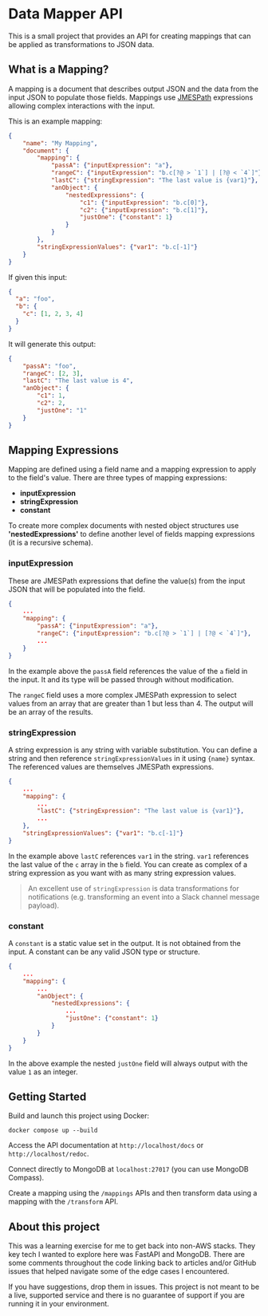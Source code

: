 # Data Mapper API
 
This is a small project that provides an API for creating mappings that can be applied as transformations to JSON data.

## What is a Mapping?

A mapping is a document that describes output JSON and the data from the input JSON to populate those fields. Mappings use [JMESPath](https://jmespath.org/tutorial.html) expressions allowing complex interactions with the input.

This is an example mapping:

```json
{
    "name": "My Mapping",
    "document": {
        "mapping": {
            "passA": {"inputExpression": "a"},
            "rangeC": {"inputExpression": "b.c[?@ > `1`] | [?@ < `4`]"},
            "lastC": {"stringExpression": "The last value is {var1}"},
            "anObject": {
                "nestedExpressions": {
                    "c1": {"inputExpression": "b.c[0]"},
                    "c2": {"inputExpression": "b.c[1]"},
                    "justOne": {"constant": 1}
                }
            }
        },
        "stringExpressionValues": {"var1": "b.c[-1]"}
    }
}
```

If given this input:

```json
{
  "a": "foo",
  "b": {
    "c": [1, 2, 3, 4]
  }
}
```

It will generate this output:

```json
{
    "passA": "foo",
    "rangeC": [2, 3],
    "lastC": "The last value is 4",
    "anObject": {
        "c1": 1,
        "c2": 2,
        "justOne": "1"
    }
}
```

## Mapping Expressions

Mapping are defined using a field name and a mapping expression to apply to the field's value. There are three types of mapping expressions:

* **inputExpression**
* **stringExpression**
* **constant**

To create more complex documents with nested object structures use **'nestedExpressions'** to define another level of fields mapping expressions (it is a recursive schema).

### inputExpression

These are JMESPath expressions that define the value(s) from the input JSON that will be populated into the field.

```json
{
    ...
    "mapping": {
        "passA": {"inputExpression": "a"},
        "rangeC": {"inputExpression": "b.c[?@ > `1`] | [?@ < `4`]"},
        ...
    }
}
```

In the example above the `passA` field references the value of the `a` field in the input. It and its type will be passed through without modification.

The `rangeC` field uses a more complex JMESPath expression to select values from an array that are greater than 1 but less than 4. The output will be an array of the results.

### stringExpression

A string expression is any string with variable substitution. You can define a string and then reference `stringExpressionValues` in it using `{name}` syntax. The referenced values are themselves JMESPath expressions.

```json
{
    ...
    "mapping": {
        ...
        "lastC": {"stringExpression": "The last value is {var1}"},
        ...
    },
    "stringExpressionValues": {"var1": "b.c[-1]"}
}
```

In the example above `lastC` references `var1` in the string. `var1` references the last value of the `c` array in the `b` field. You can create as complex of a string expression as you want with as many string expression values.

> An excellent use of `stringExpression` is data transformations for notifications (e.g. transforming an event into a Slack channel message payload).

### constant

A `constant` is a static value set in the output. It is not obtained from the input. A constant can be any valid JSON type or structure.

```json
{
    ...
    "mapping": {
        ...
        "anObject": {
            "nestedExpressions": {
                ...
                "justOne": {"constant": 1}
            }
        }
    }
}
```

In the above example the nested `justOne` field will always output with the value `1` as an integer.

## Getting Started

Build and launch this project using Docker:

```commandline
docker compose up --build
```

Access the API documentation at `http://localhost/docs` or `http://localhost/redoc`.

Connect directly to MongoDB at `localhost:27017` (you can use MongoDB Compass).

Create a mapping using the `/mappings` APIs and then transform data using a mapping with the `/transform` API.

## About this project

This was a learning exercise for me to get back into non-AWS stacks. They key tech I wanted to explore here was FastAPI and MongoDB. There are some comments throughout the code linking back to articles and/or GitHub issues that helped navigate some of the edge cases I encountered.

If you have suggestions, drop them in issues. This project is not meant to be a live, supported service and there is no guarantee of support if you are running it in your environment.
